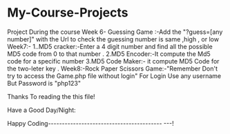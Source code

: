 # My-Course-Projects
Project During the course
Week 6- Guessing Game :-Add the "?guess=[any number]" with the Url to check the guessing number is same ,high , or low
Week7:- 1..MD5 cracker:-Enter a 4 digit number and find all the possible MD5 code from 0 to that number .
2.MD5 Encoder:-It compute the Md5 code for a specific number
3.MD5 Code Maker:-  it compute MD5 Code for the two-leter key .
Week8:-Rock Paper Scissors Game:-"Remember Don't try to access the Game.php file without login"
For Login Use any username 
But Password is "php123"


Thanks To reading the this file!

Have a Good Day/Night:

Happy Coding-----------------------------------------
---!





